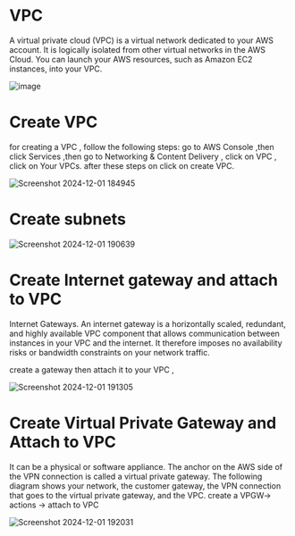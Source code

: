 # VPC
A virtual private cloud (VPC) is a virtual network dedicated to your AWS account. It is logically isolated from
other virtual networks in the AWS Cloud. You can launch your AWS resources, such as Amazon EC2 instances, into your
VPC.

![image](https://github.com/user-attachments/assets/68942c35-be00-4be2-8234-d282f5941caf)

# Create VPC
for creating a VPC , follow the following steps:
go to AWS Console ,then click Services ,then go to Networking & Content Delivery , click on VPC , click on Your VPCs.
after these steps on click on create VPC.

![Screenshot 2024-12-01 184945](https://github.com/user-attachments/assets/1dd28f0d-995e-4fa9-a5a8-58195eb430b3)

 # Create subnets

![Screenshot 2024-12-01 190639](https://github.com/user-attachments/assets/d7537bd5-63b4-4696-a6e4-f5f60b56bd39)

# Create Internet gateway and attach to VPC 
Internet Gateways. An internet gateway is a horizontally scaled, redundant, and highly available VPC component 
that allows communication between instances in your VPC and the internet. It therefore imposes no availability risks or 
bandwidth constraints on your network traffic.

create a gateway then attach it to your VPC ,

![Screenshot 2024-12-01 191305](https://github.com/user-attachments/assets/50158fb6-5dbc-4245-8881-373d021b6775)

# Create Virtual Private Gateway and Attach to VPC 
It can be a physical or software appliance. The anchor on the AWS side of the VPN connection is called a virtual 
private gateway. The following diagram shows your network, the customer gateway, the VPN connection that goes to 
the virtual private gateway, and the VPC.
create a VPGW-> actions -> attach to VPC

![Screenshot 2024-12-01 192031](https://github.com/user-attachments/assets/974f38e1-fd76-4c59-bd90-fa838f4a156c)

